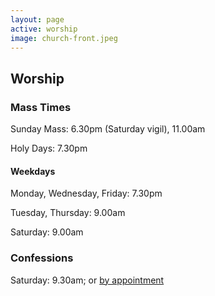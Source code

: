 ```yaml
---
layout: page
active: worship
image: church-front.jpeg
---
```


## <a id="worship"> </a>Worship

### Mass Times

Sunday Mass: 6.30pm (Saturday vigil), 11.00am

Holy Days: 7.30pm

#### Weekdays 

Monday, Wednesday, Friday: 7.30pm

Tuesday, Thursday: 9.00am

Saturday: 9.00am

### Confessions

Saturday: 9.30am; or [by appointment](mailto:info@stthomasmorewollaton.org.uk)
